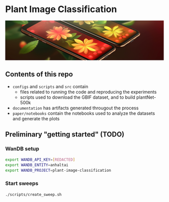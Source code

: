 # Plant Image Classification
![banner.png](images/banner.png)

## Contents of this repo
- `configs` and `scripts` and `src` contain 
    - files related to running the code and reproducing the experiments
    - scripts used to download the GBIF dataset, and to build plantNet-500k 
- `documentation` has artifacts generated througout the process
- `paper/notebooks` contain the notebooks used to analyze the datasets and generate the plots  

## Preliminary "getting started" (TODO)
### WanDB setup
```bash
export WANDB_API_KEY=[REDACTED]
export WANDB_ENTITY=anhaltai
export WANDB_PROJECT=plant-image-classification
```
### Start sweeps
`./scripts/create_sweep.sh`


